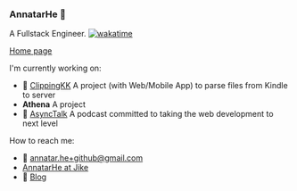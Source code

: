 ### AnnatarHe 👋

A Fullstack Engineer. [![wakatime](https://wakatime.com/badge/user/50ec6d6a-3992-425f-9eaf-82dd6c6e7100.svg)](https://wakatime.com/@50ec6d6a-3992-425f-9eaf-82dd6c6e7100)

[Home page](https://AnnatarHe.com)

I'm currently working on:

- 📖 [ClippingKK](http://clippingkk.annatarhe.com/) A project (with Web/Mobile App) to parse files from Kindle to server
- **Athena** A project
- 📢 [AsyncTalk](https://www.xiaoyuzhoufm.com/podcast/61684ce4d8fa23fb00fc4d3a?s=eyJ1IjogIjVlN2NiYjEzYTJmMmU1MDNjZWMzZjk4NSJ9) A podcast committed to taking the web development to next level

How to reach me:

- 📮 annatar.he+github@gmail.com
- [AnnatarHe at Jike](https://web.okjike.com/u/20965c29-1f92-4df8-9107-45043db29278)
- 📖 [Blog](https://annatarhe.github.io/)
